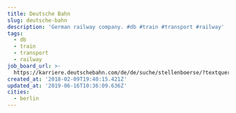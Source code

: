 ```yaml
---
title: Deutsche Bahn
slug: deutsche-bahn
description: 'German railway company. #db #train #transport #railway'
tags:
  - db
  - train
  - transport
  - railway
job_board_url: >-
  https://karriere.deutschebahn.com/de/de/suche/stellenboerse/?textquery=&cityquery=Berlin
created_at: '2018-02-09T19:40:15.421Z'
updated_at: '2019-06-16T10:36:09.636Z'
cities:
  - berlin
---
```


